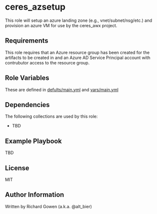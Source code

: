 ceres_azsetup
============

This role will setup an azure landing zone (e.g., vnet/subnet/nsg/etc.) and provision an azure VM for use by the ceres_awx project.

Requirements
------------

This role requires that an Azure resource group has been created for the artifacts to be created in
and an Azure AD Service Principal account with contrubutor access to the resource group.

Role Variables
--------------

These are defined in [defults/main.yml](defults/main.yml) and [vars/main.yml](vars/main.yml)

Dependencies
------------

The following collections are used by this role:
*  TBD

Example Playbook
----------------

TBD

License
-------

MIT

Author Information
------------------

Written by Richard Gowen (a.k.a. @alt_bier)
